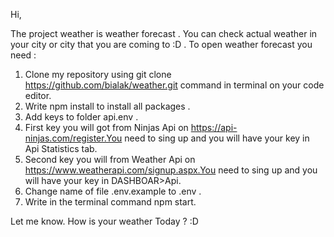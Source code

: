 Hi,

The project weather is weather forecast . You can check actual weather in your city or city that you are coming to :D . 
To open weather forecast you need :

1. Clone my repository using git clone https://github.com/bialak/weather.git command in terminal on your code editor.
2. Write npm install to install all packages .
3. Add keys to folder api.env .
4. First key you will got from Ninjas Api on https://api-ninjas.com/register.You need to sing up and you will have your key in Api Statistics tab.
5. Second key you will from Weather Api on https://www.weatherapi.com/signup.aspx.You need to sing up and you will have your key in  DASHBOAR>Api.
6. Change name of file .env.example to .env .
7. Write in the terminal command npm start.


Let me know. How is your weather Today ? :D 
